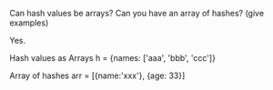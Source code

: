Can hash values be arrays? Can you have an array of hashes? (give examples)

Yes.

Hash values as Arrays
h = {names: ['aaa', 'bbb', 'ccc']}

Array of hashes
arr = [{name:'xxx'}, {age: 33}]
